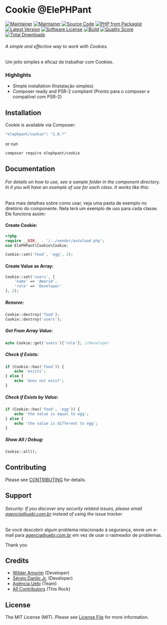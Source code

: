 # Cookie @ElePHPant

[![Maintainer](http://img.shields.io/badge/maintainer-@wilderamorim-blue.svg?style=flat-square)](https://twitter.com/WilderAmorim)
[![Maintainer](http://img.shields.io/badge/maintainer-@sergiodanilojr-blue.svg?style=flat-square)](https://twitter.com/sergiodanilojr)
[![Source Code](http://img.shields.io/badge/source-wilderamorim/cookie-blue.svg?style=flat-square)](https://github.com/wilderamorim/cookie)
[![PHP from Packagist](https://img.shields.io/packagist/php-v/elephpant/cookie.svg?style=flat-square)](https://packagist.org/packages/elephpant/cookie)
[![Latest Version](https://img.shields.io/github/release/wilderamorim/cookie.svg?style=flat-square)](https://github.com/wilderamorim/cookie/releases)
[![Software License](https://img.shields.io/badge/license-MIT-brightgreen.svg?style=flat-square)](LICENSE)
[![Build](https://img.shields.io/scrutinizer/build/g/wilderamorim/cookie.svg?style=flat-square)](https://scrutinizer-ci.com/g/wilderamorim/cookie)
[![Quality Score](https://img.shields.io/scrutinizer/g/wilderamorim/cookie.svg?style=flat-square)](https://scrutinizer-ci.com/g/wilderamorim/cookie)
[![Total Downloads](https://img.shields.io/packagist/dt/elephpant/cookie.svg?style=flat-square)](https://packagist.org/packages/elephpant/cookie)

###### A simple and effective way to work with Cookies.

Um jeito simples e eficaz de trabalhar com Cookies.

### Highlights

- Simple installation (Instalação simples)
- Composer ready and PSR-2 compliant (Pronto para o composer e compatível com PSR-2)

## Installation

Cookie is available via Composer:

```bash
"elephpant/cookie": "1.0.*"
```

or run

```bash
composer require elephpant/cookie
```

## Documentation

###### For details on how to use, see a sample folder in the component directory. In it you will have an example of use for each class. It works like this:

Para mais detalhes sobre como usar, veja uma pasta de exemplo no diretório do componente. Nela terá um exemplo de uso para cada classe. Ele funciona assim:

#### Create Cookie:

```php
<?php
require __DIR__ . '/../vendor/autoload.php';
use ElePHPant\Cookie\Cookie;

Cookie::set('food', 'egg', 2);
```

#### Create Value as Array:

```php
Cookie::set('users', [
    'name' => 'Amorim',
    'role' => 'Developer'
], 2);
```

##### Remove:

```php
Cookie::destroy('food');
Cookie::destroy('users');
```

##### Get From Array Value:

```php
echo Cookie::get('users')['role']; //Developer
```

##### Check if Exists:

```php
if (Cookie::has('food')) {
    echo 'exists';
} else {
    echo 'does not exist';
}
```

##### Check if Exists by Value:

```php
if (Cookie::has('food', 'egg')) {
    echo 'the value is equal to egg';
} else {
    echo 'the value is different to egg';
}
```

##### Show All / Debug:

```php
Cookie::all();
```

## Contributing

Please see [CONTRIBUTING](https://github.com/wilderamorim/cookie/blob/master/CONTRIBUTING.md) for details.

## Support

###### Security: If you discover any security related issues, please email agencia@uebi.com.br instead of using the issue tracker.

Se você descobrir algum problema relacionado à segurança, envie um e-mail para agencia@uebi.com.br em vez de usar o rastreador de problemas.

Thank you

## Credits

- [Wilder Amorim](https://github.com/wilderamorim) (Developer)
- [Sérgio Danilo Jr.](https://github.com/sergiodanilojr) (Developer)
- [Agência Uebi](https://www.uebi.com.br) (Team)
- [All Contributors](https://github.com/wilderamorim/cookie/contributors) (This Rock)

## License

The MIT License (MIT). Please see [License File](https://github.com/wilderamorim/cookie/blob/master/LICENSE) for more information.